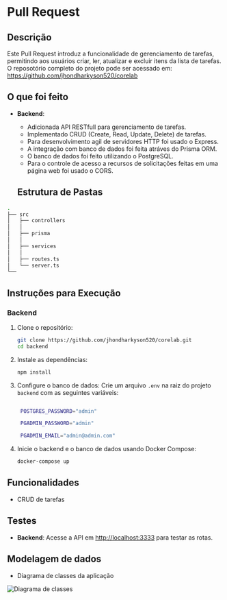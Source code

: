 # Pull Request

## Descrição

Este Pull Request introduz a funcionalidade de gerenciamento de tarefas, permitindo aos usuários criar, ler, atualizar e excluir itens da lista de tarefas. O reposotório completo do projeto pode ser acessado em: https://github.com/jhondharkyson520/corelab

## O que foi feito

- **Backend**:
  - Adicionada API RESTfull para gerenciamento de tarefas.
  - Implementado CRUD (Create, Read, Update, Delete) de tarefas.
  - Para desenvolvimento agil de servidores HTTP foi usado o Express.
  - A integração com banco de dados foi feita atráves do Prisma ORM.
  - O banco de dados foi feito utilizando o PostgreSQL.
  - Para o controle de acesso a recursos de solicitações feitas em uma página web foi usado o CORS.

  ## Estrutura de Pastas

```bash
.
├── src
│   ├── controllers
│   │   
│   ├── prisma
│   │   
│   ├── services
│   │
│   ├── routes.ts
│   └── server.ts
└── 
```
## Instruções para Execução

### Backend

1. Clone o repositório:
    ```bash
    git clone https://github.com/jhondharkyson520/corelab.git
    cd backend
    ```

2. Instale as dependências:
    ```bash
    npm install
    ```

3. Configure o banco de dados:
     Crie um arquivo `.env` na raiz do projeto `backend` com as seguintes variáveis:
   ```bash
   
    POSTGRES_PASSWORD="admin"

    PGADMIN_PASSWORD="admin"

    PGADMIN_EMAIL="admin@admin.com"

4. Inicie o backend e o banco de dados usando Docker Compose:
    ```bash
    docker-compose up
## Funcionalidades

- CRUD de tarefas
## Testes

- **Backend**: Acesse a API em [http://localhost:3333](http://localhost:3333) para testar as rotas.

## Modelagem de dados
- Diagrama de classes da aplicação

![Diagrama de classes](./assets/diagramClass.png)

